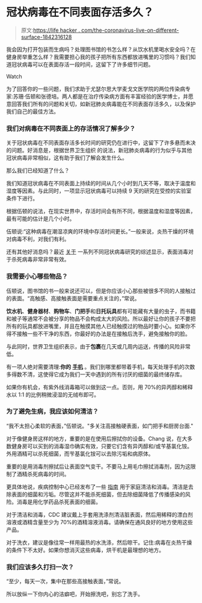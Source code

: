 # 冠状病毒在不同表面存活多久？

> 原文:[https://life hacker . com/the-coronavirus-live-on-different-surface-1842316128](https://lifehacker.com/how-long-does-the-coronavirus-live-on-different-surface-1842316128)

我会因为打开包装而生病吗？处理图书馆的书怎么样？从饮水机里喝水安全吗？在健身房举重怎么样？我需要担心我的孩子把所有东西都放进嘴里的习惯吗？我们知道冠状病毒可以在表面存活一段时间，这留下了许多细节问题。

Watch

为了回答你的一些问题，我们求助于尤瑟尔思大学麦戈文医学院的两位传染病专家:苏珊·伍顿和张德培。两人都是在治疗传染病方面有丰富经验的医学博士，并愿意回答我们所有的问题和关切，如新冠肺炎病毒能在不同表面存活多久，以及保护我们自己的最佳方法。

### 我们对病毒在不同表面上的存活情况了解多少？

关于冠状病毒在不同表面存活多长时间的研究仍在进行中，这留下了许多悬而未决的问题。好消息是，根据世界卫生组织 的说法，新冠肺炎病毒的行为似乎与其他冠状病毒非常相似，这有助于我们了解会发生什么。

那么我们已经知道了什么？

我们知道冠状病毒在不同表面上持续的时间从几个小时到几天不等，取决于温度和湿度等因素。与此同时，一项显示冠状病毒可以持续 9 天的研究在受控的实验室条件下进行。

根据伍顿的说法，在现实世界中，存活时间会有所不同，根据温度和湿度等因素，最有可能的估计是几个小时。

伍顿说:“这种病毒在潮湿凉爽的环境中存活时间更长。”一般来说，炎热干燥的环境对病毒不利，对我们有利。

还有其他好消息吗？最近 [关于](https://www.ncbi.nlm.nih.gov/pubmed/32035997) 一系列不同冠状病毒研究的综述显示，表面消毒对于杀死病毒非常非常有效。

### 我需要小心哪些物品？

伍顿说，图书馆的书一般来说还可以，但是你应该小心那些被很多不同的人接触过的表面。“高触感、高接触表面是需要重点关注的，”常说。

**饮水机**、**健身器材**、**购物车**、**门把手**和**日托玩具**都有可能藏有大量的虫子，而书籍和被子等通常不会被分享的物品不会构成太大的风险。所以最好让你的孩子不要把所有的玩具都放进嘴里，并且在触摸其他人已经触摸过的物品时要小心。如果你不得不接触一些不干净的东西，你最好的办法是在接触后洗手，避免接触你的脸。

与此同时，世界卫生组织表示，由于**包裹**在几天或几周内运送，传播的风险非常低。

有一项人绝对需要清理:**你的** [**手机**](https://lifehacker.com/clean-your-phone-right-now-1832426763) 。我们到哪里都带着手机，每天处理手机的次数多得数不清，这使得它成为我们一天中遇到的所有讨厌的细菌的最终储存库。

如果你有机会，有紫外线消毒箱可以做到这一点。否则，用 70%的异丙醇和稀释水以 1:1 的比例稍微浸湿的无绒布即可。

### 为了避免生病，我应该如何清洁？

“我不太担心柔软的表面，”伍顿说。"多关注高接触硬表面，如门把手和厨房台面."

对于像健身房这样的地方，重要的是在使用后擦拭你的设备。Chang 说，在大多数健身房可以买到的消毒湿巾确实有效，只要它们含有异丙醇和/或苄基氯化铵。外用酒精可以杀死细菌，而苄基氯化铵可以去除污垢和病原体。

重要的是用消毒剂擦拭后让表面空气变干。不要马上用毛巾擦拭消毒剂，因为这限制了酒精杀死病毒的时间。

更具体地说，疾病控制中心已经发布了一些 [指南](https://www.cdc.gov/coronavirus/2019-ncov/community/home/cleaning-disinfection.html) 用于家庭清洁和消毒。清洁是去除表面的细菌和污垢。尽管这并不能杀死细菌，但去除细菌降低了传播感染的风险。消毒是用化学药品杀死表面的细菌。

对于清洁和消毒，CDC 建议戴上手套用洗涤剂清洁脏表面，然后用稀释的漂白剂溶液或酒精含量至少为 70%的酒精溶液消毒。请确保在通风良好的地方使用这些产品。

对于洗衣，建议是像往常一样用最热的水洗涤，然后晾干。记住:病毒在炎热干燥的条件下不太好。如果你想消灭这些病毒，烘干机是最理想的地方。

### 我们应该多久打扫一次？

“至少，每天一次，集中在那些高接触表面，”常说。

所以放纵一下你内心的洁癖吧，开始擦洗吧，别忘了洗手。